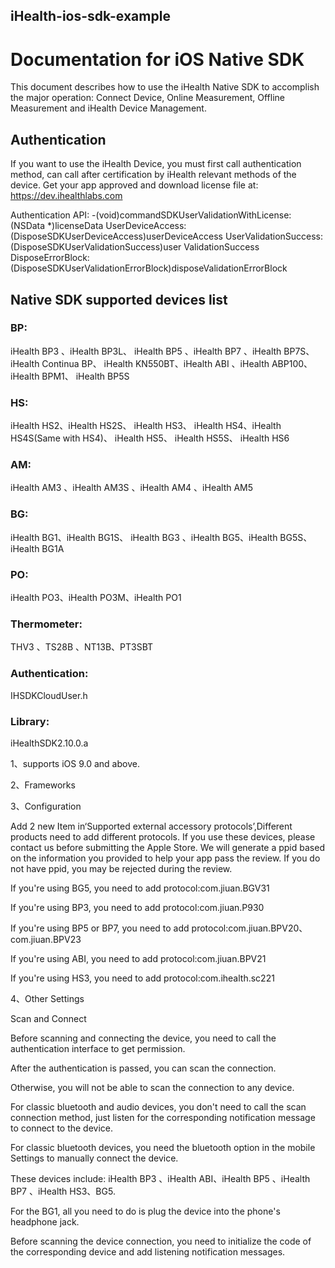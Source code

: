 ## iHealth-ios-sdk-example



#  Documentation for iOS Native SDK

This document describes how to use the iHealth Native SDK to accomplish the major operation: Connect
Device, Online Measurement, Offline Measurement and iHealth Device Management. 

## Authentication
If you want to use the iHealth Device, you must first call authentication method, can call after certification by iHealth relevant methods of the device. Get your app approved and download license file at: https://dev.ihealthlabs.com

Authentication API:
 -(void)commandSDKUserValidationWithLicense:(NSData
*)licenseData UserDeviceAccess:(DisposeSDKUserDeviceAccess)userDeviceAccess UserValidationSuccess:(DisposeSDKUserValidationSuccess)user ValidationSuccess DisposeErrorBlock:(DisposeSDKUserValidationErrorBlock)disposeValidationErrorBlock

## Native SDK supported devices list

### BP:
iHealth BP3 、iHealth BP3L、 iHealth BP5 、iHealth BP7 、iHealth BP7S、 iHealth Continua BP、 iHealth KN550BT、iHealth ABI 、iHealth ABP100、 iHealth BPM1、 iHealth BP5S
### HS:
iHealth HS2、iHealth HS2S、 iHealth HS3、 iHealth HS4、iHealth HS4S(Same with HS4)、 iHealth HS5、 iHealth HS5S、 iHealth HS6
### AM:
iHealth AM3 、iHealth AM3S 、iHealth AM4 、iHealth AM5
### BG:
iHealth BG1、iHealth BG1S、 iHealth BG3 、iHealth BG5、iHealth BG5S、iHealth BG1A
### PO:
iHealth PO3、iHealth PO3M、iHealth PO1
### Thermometer:
THV3 、TS28B 、NT13B、PT3SBT


### Authentication:
IHSDKCloudUser.h
### Library:
iHealthSDK2.10.0.a

1、supports iOS 9.0 and above. 

2、Frameworks

3、Configuration

Add 2 new Item in‘Supported external accessory protocols’,Different products need to add different
protocols.
If you use these devices, please contact us before submitting the Apple Store. We will generate a ppid based on the information you provided to help your app pass the review. If you do not have ppid, you may be rejected during the review.

If you're using BG5, you need to add
protocol:com.jiuan.BGV31

If you're using BP3, you need to add
protocol:com.jiuan.P930

If you're using BP5 or BP7, you need to add
protocol:com.jiuan.BPV20、com.jiuan.BPV23

If you're using ABI, you need to add
protocol:com.jiuan.BPV21

If you're using HS3, you need to add
protocol:com.ihealth.sc221

4、Other Settings

Scan and Connect

Before scanning and connecting the device, you need to call the authentication interface to get permission. 

After the authentication is passed, you can scan the connection. 

Otherwise, you will not be able to scan the connection to any device.

For classic bluetooth and audio devices, you don't need to call the scan connection method, just listen for the corresponding notification message to connect to the device. 

For classic bluetooth devices, you need the bluetooth option in the mobile Settings to manually connect the device. 

These devices include: iHealth BP3 、iHealth ABI、iHealth BP5 、iHealth BP7 、iHealth HS3、BG5. 

For the BG1, all you need to do is plug the device into the phone's headphone jack. 

Before scanning the device connection, you need to initialize the code of the corresponding device and add listening notification messages.
